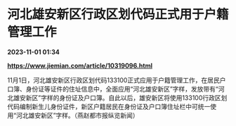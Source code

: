 # 河北雄安新区行政区划代码正式用于户籍管理工作

**2023-11-01 01:34**

**https://www.jiemian.com/article/10319096.html**

11月1日，河北雄安新区行政区划代码133100正式应用于户籍管理工作，在居民户口簿、身份证等证件的住址信息中，全面应用“河北雄安新区”字样，发放带有“河北雄安新区”字样的身份证及户口簿。自此以后，雄安新区将使用133100行政区划代码编制新生儿身份证件，新区户籍居民在身份证及户口簿住址栏中可统一使用“河北雄安新区”字样。（燕赵都市报纵览新闻）